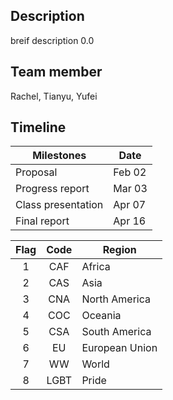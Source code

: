 ## Description
breif description 0.0

## Team member
Rachel, Tianyu, Yufei

## Timeline
| Milestones | Date |
|--|--|
| Proposal | Feb 02 |
| Progress report | Mar 03 |
| Class presentation | Apr 07 |
| Final report | Apr 16 |

| Flag | Code | Region |
| :-------------: | :-------------: | ------------- |
| 1 | CAF | Africa
| 2 | CAS | Asia
| 3 | CNA | North America
| 4 | COC | Oceania
| 5 | CSA | South America
| 6 | EU | European Union
| 7 | WW | World
| 8 | LGBT | Pride
